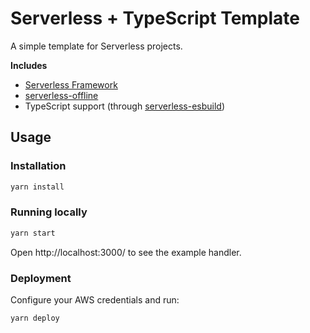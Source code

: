 # Serverless + TypeScript Template

A simple template for Serverless projects.

**Includes**

- [Serverless Framework](https://www.serverless.com/framework/docs)
- [serverless-offline](https://www.serverless.com/plugins/serverless-offline)
- TypeScript support (through [serverless-esbuild](https://www.serverless.com/plugins/serverless-esbuild))

## Usage

### Installation

```bash
yarn install
```

### Running locally

```bash
yarn start
```

Open http://localhost:3000/ to see the example handler.

### Deployment

Configure your AWS credentials and run:

```
yarn deploy
```
